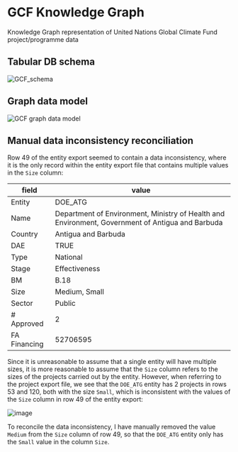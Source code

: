 # GCF Knowledge Graph
Knowledge Graph representation of United Nations Global Climate Fund project/programme data

## Tabular DB schema

![GCF_schema](https://github.com/user-attachments/assets/86831552-51c2-4cda-938d-a41314833a31)

## Graph data model

![GCF graph data model](https://github.com/user-attachments/assets/988f1654-cb8e-40d1-aa13-7b94d020df78)

## Manual data inconsistency reconciliation

Row 49 of the entity export seemed to contain a data inconsistency, where it is the only record within the entity export file that contains multiple values in the `Size` column:

| field        | value                                                                                            |
| ------------ | ------------------------------------------------------------------------------------------------ |
| Entity       | DOE_ATG                                                                                          |
| Name         | Department of Environment, Ministry of Health and Environment, Government of Antigua and Barbuda |
| Country      | Antigua and Barbuda                                                                              |
| DAE          | TRUE                                                                                             |
| Type         | National                                                                                         |
| Stage        | Effectiveness                                                                                    |
| BM           | B.18                                                                                             |
| Size         | Medium, Small                                                                                    |
| Sector       | Public                                                                                           |
| \# Approved  | 2                                                                                                |
| FA Financing | 52706595                                                                                         |

 Since it is unreasonable to assume that a single entity will have multiple sizes, it is more reasonable to assume that the `Size` column refers to the sizes of the projects carried out by the entity. However, when referring to the project export file, we see that the `DOE_ATG` entity has 2 projects in rows 53 and 120, both with the size `Small`, which is inconsistent with the values of the `Size` column in row 49 of the entity export:

![image](https://github.com/user-attachments/assets/441180e0-e315-46e2-ad0a-b4b679f57391)

To reconcile the data inconsistency, I have manually removed the value `Medium` from the `Size` column of row 49, so that the `DOE_ATG` entity only has the `Small` value in the column `Size`.
